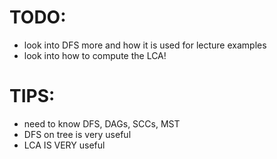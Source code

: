 # TODO:
- look into DFS more and how it is used for lecture examples
- look into how to compute the LCA!

# TIPS:
- need to know DFS, DAGs, SCCs, MST
- DFS on tree is very useful
- LCA IS VERY useful